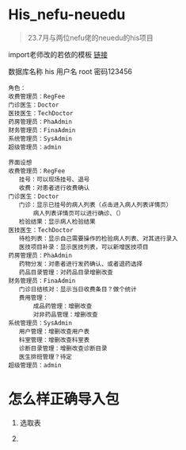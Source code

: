 # His_nefu-neuedu
> 23.7月与两位nefu佬的neuedu的his项目
> 
import老师改的若依的模板
[链接](https://gitee.com/jshand/boot-admin-template.git)

数据库名称
his
用户名
root
密码123456
```
角色：
收费管理员：RegFee
门诊医生：Doctor
医技医生：TechDoctor
药房管理员：PhaAdmin
财务管理员：FinaAdmin
系统管理员：SysAdmin
超级管理员：admin
```

 ```
界面设想
收费管理员：RegFee
    挂号：可以现场挂号、退号
    收费：对患者进行收费确认
门诊医生：Doctor
    门诊：显示已挂号的病人列表（点击进入病人列表详情页）
        病人列表详情页可以进行确诊、（）
    检验结果：显示病人检验结果
医技医生：TechDoctor
    待检列表：显示自己需要操作的检验病人列表、对其进行录入
    医技项目补录：显示医技列表，可以新增医技项目
药房管理员：PhaAdmin
    药物分发：对患者进行发药确认、或者退药选择
    药品目录管理：对药品目录增删改查
财务管理员：FinaAdmin
    门诊日结核对：显示当日收费条目？做个统计
    费用管理：
        成品药管理：增删改查
        对非药品管理：增删改查
系统管理员：SysAdmin
    用户管理：增删改查用户表
    科室管理：增删改查科室表
    诊断目录管理：增删改查诊断目录
    医生排班管理？待定
超级管理员：admin
 ```

 # 怎么样正确导入包
 1. 选取表
   
 2. 